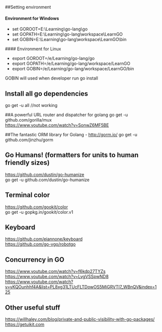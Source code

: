 ##Setting environment
#### Environment for Windows
<ul>
<li>set GOROOT=E:\Learning\go-lang\go</li>
<li>set GOPATH=E:\Learning\go-lang\workspace\LearnGO</li>
<li>set GOBIN=E:\Learning\go-lang\workspace\LearnGO\bin</li>
</ul>
#### Environment for Linux
<ul>
<li>export GOROOT=/e/Learning/go-lang/go</li>
<li>export GOPATH=/e/Learning/go-lang/workspace/LearnGO</li>
<li>export GOBIN=/e/Learning/go-lang/workspace/LearnGO/bin</li>
</ul>

GOBIN will used when developer run go install 


## Install all go dependencies 
go get -u all //not working

##A powerful URL router and dispatcher for golang
go get -u github.com/gorilla/mux 
<br>
https://www.youtube.com/watch?v=SonwZ6MF5BE

##The fantastic ORM library for Golang - http://gorm.io/
go get -u github.com/jinzhu/gorm

## Go Humans! (formatters for units to human friendly sizes) 
https://github.com/dustin/go-humanize
<br>
go get -u github.com/dustin/go-humanize


## Terminal color 
https://github.com/gookit/color
<br>
go get -u gopkg.in/gookit/color.v1

## Keyboard
https://github.com/eiannone/keyboard
<br>
https://github.com/go-vgo/robotgo

## Concurrency in GO
https://www.youtube.com/watch?v=f6kdp27TYZs
<br>
https://www.youtube.com/watch?v=LvgVSSpwND8
<br>
https://www.youtube.com/watch?v=yKQOunhhf4A&list=PL8xg31LTUcFLTDowOS5MiGRVTI7_WBnQV&index=125

## Other useful stuff
https://willhaley.com/blog/private-and-public-visibility-with-go-packages/
<br>
https://getuikit.com